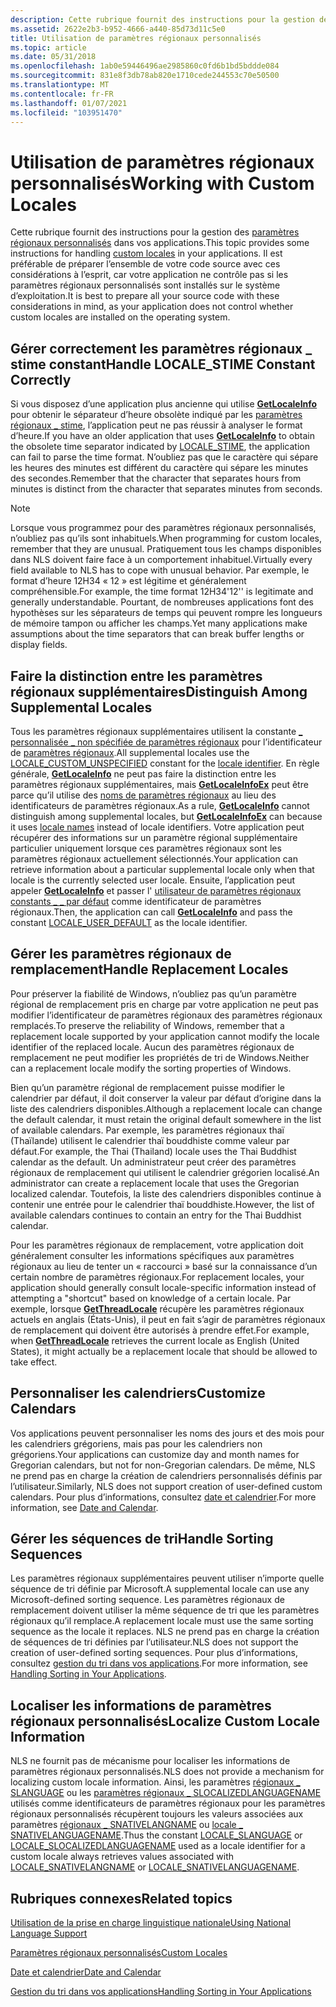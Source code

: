 ```yaml
---
description: Cette rubrique fournit des instructions pour la gestion des paramètres régionaux personnalisés dans vos applications.
ms.assetid: 2622e2b3-b952-4666-a440-85d73d11c5e0
title: Utilisation de paramètres régionaux personnalisés
ms.topic: article
ms.date: 05/31/2018
ms.openlocfilehash: 1ab0e59446496ae2985860c0fd6b1bd5bddde084
ms.sourcegitcommit: 831e8f3db78ab820e1710cede244553c70e50500
ms.translationtype: MT
ms.contentlocale: fr-FR
ms.lasthandoff: 01/07/2021
ms.locfileid: "103951470"
---
```

# <a name="working-with-custom-locales"></a><span data-ttu-id="76b87-103">Utilisation de paramètres régionaux personnalisés</span><span class="sxs-lookup"><span data-stu-id="76b87-103">Working with Custom Locales</span></span>

<span data-ttu-id="76b87-104">Cette rubrique fournit des instructions pour la gestion des [paramètres régionaux personnalisés](custom-locales.md) dans vos applications.</span><span class="sxs-lookup"><span data-stu-id="76b87-104">This topic provides some instructions for handling [custom locales](custom-locales.md) in your applications.</span></span> <span data-ttu-id="76b87-105">Il est préférable de préparer l’ensemble de votre code source avec ces considérations à l’esprit, car votre application ne contrôle pas si les paramètres régionaux personnalisés sont installés sur le système d’exploitation.</span><span class="sxs-lookup"><span data-stu-id="76b87-105">It is best to prepare all your source code with these considerations in mind, as your application does not control whether custom locales are installed on the operating system.</span></span>

## <a name="handle-locale_stime-constant-correctly"></a><span data-ttu-id="76b87-106">Gérer correctement les paramètres régionaux \_ stime constant</span><span class="sxs-lookup"><span data-stu-id="76b87-106">Handle LOCALE\_STIME Constant Correctly</span></span>

<span data-ttu-id="76b87-107">Si vous disposez d’une application plus ancienne qui utilise [**GetLocaleInfo**](/windows/desktop/api/Winnls/nf-winnls-getlocaleinfoa) pour obtenir le séparateur d’heure obsolète indiqué par les [paramètres régionaux \_ stime](locale-stime-constants.md), l’application peut ne pas réussir à analyser le format d’heure.</span><span class="sxs-lookup"><span data-stu-id="76b87-107">If you have an older application that uses [**GetLocaleInfo**](/windows/desktop/api/Winnls/nf-winnls-getlocaleinfoa) to obtain the obsolete time separator indicated by [LOCALE\_STIME](locale-stime-constants.md), the application can fail to parse the time format.</span></span> <span data-ttu-id="76b87-108">N’oubliez pas que le caractère qui sépare les heures des minutes est différent du caractère qui sépare les minutes des secondes.</span><span class="sxs-lookup"><span data-stu-id="76b87-108">Remember that the character that separates hours from minutes is distinct from the character that separates minutes from seconds.</span></span>

> [!Note]  
> <span data-ttu-id="76b87-109">Lorsque vous programmez pour des paramètres régionaux personnalisés, n’oubliez pas qu’ils sont inhabituels.</span><span class="sxs-lookup"><span data-stu-id="76b87-109">When programming for custom locales, remember that they are unusual.</span></span> <span data-ttu-id="76b87-110">Pratiquement tous les champs disponibles dans NLS doivent faire face à un comportement inhabituel.</span><span class="sxs-lookup"><span data-stu-id="76b87-110">Virtually every field available to NLS has to cope with unusual behavior.</span></span> <span data-ttu-id="76b87-111">Par exemple, le format d’heure 12H34 « 12 » est légitime et généralement compréhensible.</span><span class="sxs-lookup"><span data-stu-id="76b87-111">For example, the time format 12H34'12'' is legitimate and generally understandable.</span></span> <span data-ttu-id="76b87-112">Pourtant, de nombreuses applications font des hypothèses sur les séparateurs de temps qui peuvent rompre les longueurs de mémoire tampon ou afficher les champs.</span><span class="sxs-lookup"><span data-stu-id="76b87-112">Yet many applications make assumptions about the time separators that can break buffer lengths or display fields.</span></span>

 

## <a name="distinguish-among-supplemental-locales"></a><span data-ttu-id="76b87-113">Faire la distinction entre les paramètres régionaux supplémentaires</span><span class="sxs-lookup"><span data-stu-id="76b87-113">Distinguish Among Supplemental Locales</span></span>

<span data-ttu-id="76b87-114">Tous les paramètres régionaux supplémentaires utilisent la constante [ \_ personnalisée \_ non spécifiée de paramètres régionaux](locale-custom-constants.md) pour l’identificateur de [paramètres régionaux](locale-identifiers.md).</span><span class="sxs-lookup"><span data-stu-id="76b87-114">All supplemental locales use the [LOCALE\_CUSTOM\_UNSPECIFIED](locale-custom-constants.md) constant for the [locale identifier](locale-identifiers.md).</span></span> <span data-ttu-id="76b87-115">En règle générale, [**GetLocaleInfo**](/windows/desktop/api/Winnls/nf-winnls-getlocaleinfoa) ne peut pas faire la distinction entre les paramètres régionaux supplémentaires, mais [**GetLocaleInfoEx**](/windows/desktop/api/Winnls/nf-winnls-getlocaleinfoex) peut être parce qu’il utilise des [noms de paramètres régionaux](locale-names.md) au lieu des identificateurs de paramètres régionaux.</span><span class="sxs-lookup"><span data-stu-id="76b87-115">As a rule, [**GetLocaleInfo**](/windows/desktop/api/Winnls/nf-winnls-getlocaleinfoa) cannot distinguish among supplemental locales, but [**GetLocaleInfoEx**](/windows/desktop/api/Winnls/nf-winnls-getlocaleinfoex) can because it uses [locale names](locale-names.md) instead of locale identifiers.</span></span> <span data-ttu-id="76b87-116">Votre application peut récupérer des informations sur un paramètre régional supplémentaire particulier uniquement lorsque ces paramètres régionaux sont les paramètres régionaux actuellement sélectionnés.</span><span class="sxs-lookup"><span data-stu-id="76b87-116">Your application can retrieve information about a particular supplemental locale only when that locale is the currently selected user locale.</span></span> <span data-ttu-id="76b87-117">Ensuite, l’application peut appeler [**GetLocaleInfo**](/windows/desktop/api/Winnls/nf-winnls-getlocaleinfoa) et passer l' [utilisateur de paramètres régionaux constants \_ \_ par défaut](locale-user-default.md) comme identificateur de paramètres régionaux.</span><span class="sxs-lookup"><span data-stu-id="76b87-117">Then, the application can call [**GetLocaleInfo**](/windows/desktop/api/Winnls/nf-winnls-getlocaleinfoa) and pass the constant [LOCALE\_USER\_DEFAULT](locale-user-default.md) as the locale identifier.</span></span>

## <a name="handle-replacement-locales"></a><span data-ttu-id="76b87-118">Gérer les paramètres régionaux de remplacement</span><span class="sxs-lookup"><span data-stu-id="76b87-118">Handle Replacement Locales</span></span>

<span data-ttu-id="76b87-119">Pour préserver la fiabilité de Windows, n’oubliez pas qu’un paramètre régional de remplacement pris en charge par votre application ne peut pas modifier l’identificateur de paramètres régionaux des paramètres régionaux remplacés.</span><span class="sxs-lookup"><span data-stu-id="76b87-119">To preserve the reliability of Windows, remember that a replacement locale supported by your application cannot modify the locale identifier of the replaced locale.</span></span> <span data-ttu-id="76b87-120">Aucun des paramètres régionaux de remplacement ne peut modifier les propriétés de tri de Windows.</span><span class="sxs-lookup"><span data-stu-id="76b87-120">Neither can a replacement locale modify the sorting properties of Windows.</span></span>

<span data-ttu-id="76b87-121">Bien qu’un paramètre régional de remplacement puisse modifier le calendrier par défaut, il doit conserver la valeur par défaut d’origine dans la liste des calendriers disponibles.</span><span class="sxs-lookup"><span data-stu-id="76b87-121">Although a replacement locale can change the default calendar, it must retain the original default somewhere in the list of available calendars.</span></span> <span data-ttu-id="76b87-122">Par exemple, les paramètres régionaux thaï (Thaïlande) utilisent le calendrier thaï bouddhiste comme valeur par défaut.</span><span class="sxs-lookup"><span data-stu-id="76b87-122">For example, the Thai (Thailand) locale uses the Thai Buddhist calendar as the default.</span></span> <span data-ttu-id="76b87-123">Un administrateur peut créer des paramètres régionaux de remplacement qui utilisent le calendrier grégorien localisé.</span><span class="sxs-lookup"><span data-stu-id="76b87-123">An administrator can create a replacement locale that uses the Gregorian localized calendar.</span></span> <span data-ttu-id="76b87-124">Toutefois, la liste des calendriers disponibles continue à contenir une entrée pour le calendrier thaï bouddhiste.</span><span class="sxs-lookup"><span data-stu-id="76b87-124">However, the list of available calendars continues to contain an entry for the Thai Buddhist calendar.</span></span>

<span data-ttu-id="76b87-125">Pour les paramètres régionaux de remplacement, votre application doit généralement consulter les informations spécifiques aux paramètres régionaux au lieu de tenter un « raccourci » basé sur la connaissance d’un certain nombre de paramètres régionaux.</span><span class="sxs-lookup"><span data-stu-id="76b87-125">For replacement locales, your application should generally consult locale-specific information instead of attempting a "shortcut" based on knowledge of a certain locale.</span></span> <span data-ttu-id="76b87-126">Par exemple, lorsque [**GetThreadLocale**](/windows/desktop/api/Winnls/nf-winnls-getthreadlocale) récupère les paramètres régionaux actuels en anglais (États-Unis), il peut en fait s’agir de paramètres régionaux de remplacement qui doivent être autorisés à prendre effet.</span><span class="sxs-lookup"><span data-stu-id="76b87-126">For example, when [**GetThreadLocale**](/windows/desktop/api/Winnls/nf-winnls-getthreadlocale) retrieves the current locale as English (United States), it might actually be a replacement locale that should be allowed to take effect.</span></span>

## <a name="customize-calendars"></a><span data-ttu-id="76b87-127">Personnaliser les calendriers</span><span class="sxs-lookup"><span data-stu-id="76b87-127">Customize Calendars</span></span>

<span data-ttu-id="76b87-128">Vos applications peuvent personnaliser les noms des jours et des mois pour les calendriers grégoriens, mais pas pour les calendriers non grégoriens.</span><span class="sxs-lookup"><span data-stu-id="76b87-128">Your applications can customize day and month names for Gregorian calendars, but not for non-Gregorian calendars.</span></span> <span data-ttu-id="76b87-129">De même, NLS ne prend pas en charge la création de calendriers personnalisés définis par l’utilisateur.</span><span class="sxs-lookup"><span data-stu-id="76b87-129">Similarly, NLS does not support creation of user-defined custom calendars.</span></span> <span data-ttu-id="76b87-130">Pour plus d’informations, consultez [date et calendrier](date-and-calendar.md).</span><span class="sxs-lookup"><span data-stu-id="76b87-130">For more information, see [Date and Calendar](date-and-calendar.md).</span></span>

## <a name="handle-sorting-sequences"></a><span data-ttu-id="76b87-131">Gérer les séquences de tri</span><span class="sxs-lookup"><span data-stu-id="76b87-131">Handle Sorting Sequences</span></span>

<span data-ttu-id="76b87-132">Les paramètres régionaux supplémentaires peuvent utiliser n’importe quelle séquence de tri définie par Microsoft.</span><span class="sxs-lookup"><span data-stu-id="76b87-132">A supplemental locale can use any Microsoft-defined sorting sequence.</span></span> <span data-ttu-id="76b87-133">Les paramètres régionaux de remplacement doivent utiliser la même séquence de tri que les paramètres régionaux qu’il remplace.</span><span class="sxs-lookup"><span data-stu-id="76b87-133">A replacement locale must use the same sorting sequence as the locale it replaces.</span></span> <span data-ttu-id="76b87-134">NLS ne prend pas en charge la création de séquences de tri définies par l’utilisateur.</span><span class="sxs-lookup"><span data-stu-id="76b87-134">NLS does not support the creation of user-defined sorting sequences.</span></span> <span data-ttu-id="76b87-135">Pour plus d’informations, consultez [gestion du tri dans vos applications](handling-sorting-in-your-applications.md).</span><span class="sxs-lookup"><span data-stu-id="76b87-135">For more information, see [Handling Sorting in Your Applications](handling-sorting-in-your-applications.md).</span></span>

## <a name="localize-custom-locale-information"></a><span data-ttu-id="76b87-136">Localiser les informations de paramètres régionaux personnalisés</span><span class="sxs-lookup"><span data-stu-id="76b87-136">Localize Custom Locale Information</span></span>

<span data-ttu-id="76b87-137">NLS ne fournit pas de mécanisme pour localiser les informations de paramètres régionaux personnalisés.</span><span class="sxs-lookup"><span data-stu-id="76b87-137">NLS does not provide a mechanism for localizing custom locale information.</span></span> <span data-ttu-id="76b87-138">Ainsi, les paramètres [régionaux \_ SLANGUAGE](locale-slanguage.md) ou les [paramètres régionaux \_ SLOCALIZEDLANGUAGENAME](locale-slocalized-constants.md) utilisés comme identificateurs de paramètres régionaux pour les paramètres régionaux personnalisés récupèrent toujours les valeurs associées aux paramètres [régionaux \_ SNATIVELANGNAME](locale-snative-constants.md) ou [locale \_ SNATIVELANGUAGENAME](locale-snative-constants.md).</span><span class="sxs-lookup"><span data-stu-id="76b87-138">Thus the constant [LOCALE\_SLANGUAGE](locale-slanguage.md) or [LOCALE\_SLOCALIZEDLANGUAGENAME](locale-slocalized-constants.md) used as a locale identifier for a custom locale always retrieves values associated with [LOCALE\_SNATIVELANGNAME](locale-snative-constants.md) or [LOCALE\_SNATIVELANGUAGENAME](locale-snative-constants.md).</span></span>

## <a name="related-topics"></a><span data-ttu-id="76b87-139">Rubriques connexes</span><span class="sxs-lookup"><span data-stu-id="76b87-139">Related topics</span></span>

<dl> <dt>

[<span data-ttu-id="76b87-140">Utilisation de la prise en charge linguistique nationale</span><span class="sxs-lookup"><span data-stu-id="76b87-140">Using National Language Support</span></span>](using-national-language-support.md)
</dt> <dt>

[<span data-ttu-id="76b87-141">Paramètres régionaux personnalisés</span><span class="sxs-lookup"><span data-stu-id="76b87-141">Custom Locales</span></span>](custom-locales.md)
</dt> <dt>

[<span data-ttu-id="76b87-142">Date et calendrier</span><span class="sxs-lookup"><span data-stu-id="76b87-142">Date and Calendar</span></span>](date-and-calendar.md)
</dt> <dt>

[<span data-ttu-id="76b87-143">Gestion du tri dans vos applications</span><span class="sxs-lookup"><span data-stu-id="76b87-143">Handling Sorting in Your Applications</span></span>](handling-sorting-in-your-applications.md)
</dt> </dl>

 

 



